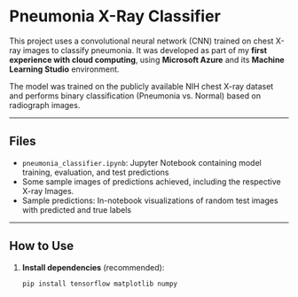# Pneumonia X-Ray Classifier

This project uses a convolutional neural network (CNN) trained on chest X-ray images to classify pneumonia. It was developed as part of my **first experience with cloud computing**, using **Microsoft Azure** and its **Machine Learning Studio** environment.

The model was trained on the publicly available NIH chest X-ray dataset and performs binary classification (Pneumonia vs. Normal) based on radiograph images.

---

## Files

- `pneumonia_classifier.ipynb`: Jupyter Notebook containing model training, evaluation, and test predictions
- Some sample images of predictions achieved, including the respective X-ray Images.
- Sample predictions: In-notebook visualizations of random test images with predicted and true labels

---

## How to Use

1. **Install dependencies** (recommended):
   ```bash
   pip install tensorflow matplotlib numpy
